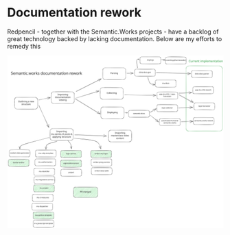 # Documentation rework

Redpencil - together with the Semantic.Works projects - have a backlog of great technology backed by lacking documentation. Below are my efforts to remedy this

![An overview of my documentation rework efforts](_assets/documentation-rework.excalidraw.svg)
